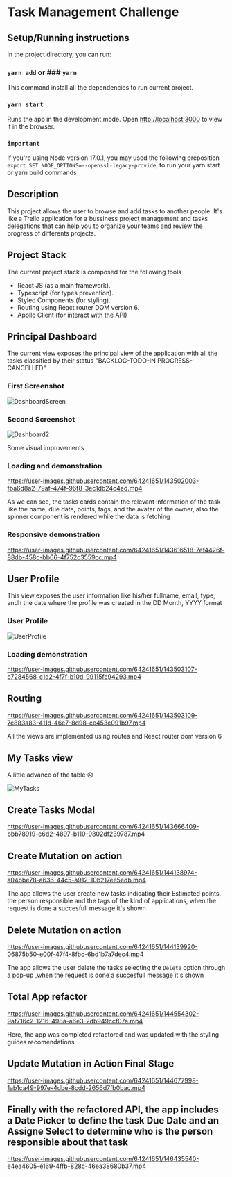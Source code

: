 # Task Management Challenge

## Setup/Running instructions

In the project directory, you can run:

### `yarn add` or ### `yarn`

This command install all the dependencies to run current project.

### `yarn start`

Runs the app in the development mode. Open
[http://localhost:3000](http://localhost:3000) to view it in the browser.

### `important`

If you're using Node version 17.0.1, you may used the following preposition
`export SET NODE_OPTIONS=--openssl-legacy-provide`, to run your yarn start or
yarn build commands

## Description

This project allows the user to browse and add tasks to another people. It's
like a Trello application for a bussiness project management and tasks
delegations that can help you to organize your teams and review the progress of
differents projects.

## Project Stack

The current project stack is composed for the following tools

- React JS (as a main framework).
- Typescript (for types prevention).
- Styled Components (for styling).
- Routing using React router DOM version 6.
- Apollo Client (for interact with the API)

## Principal Dashboard

The current view exposes the principal view of the application with all the
tasks classified by their status "BACKLOG-TODO-IN PROGRESS-CANCELLED"

### First Screenshot

![DashboardScreen](https://user-images.githubusercontent.com/64241651/143501791-68dd217d-741a-44b5-b54c-4c7e5724f649.jpg)

### Second Screenshot

![Dashboard2](https://user-images.githubusercontent.com/64241651/143602732-8c80c675-72fe-491a-bcdf-cd254aa2edeb.png)

Some visual improvements

### Loading and demonstration

https://user-images.githubusercontent.com/64241651/143502003-fba6d8a2-79af-474f-96f8-3ec1db24c4ed.mp4

As we can see, the tasks cards contain the relevant information of the task like
the name, due date, points, tags, and the avatar of the owner, also the spinner
component is rendered while the data is fetching

### Responsive demonstration

https://user-images.githubusercontent.com/64241651/143616518-7ef4426f-88db-458c-bb66-4f752c3559cc.mp4


## User Profile

This view exposes the user information like his/her fullname, email, type, andh
the date where the profile was created in the DD Month, YYYY format

### User Profile

![UserProfile](https://user-images.githubusercontent.com/64241651/143502936-33452dcb-6227-4a0e-8b94-c3196de1a67c.jpg)

### Loading demonstration

https://user-images.githubusercontent.com/64241651/143503107-c7284568-c1d2-4f7f-b10d-99115fe94293.mp4

## Routing

https://user-images.githubusercontent.com/64241651/143503109-7e883a83-411d-46e7-8d98-ce453e091b97.mp4

All the views are implemented using routes and React router dom version 6

## My Tasks view

A little advance of the table 😞

![MyTasks](https://user-images.githubusercontent.com/64241651/143507588-6c42c046-3f2a-4542-8db8-b9f3ec8c03f8.jpg)

## Create Tasks Modal
https://user-images.githubusercontent.com/64241651/143666409-bbb78919-e6d2-4897-b110-0802df239787.mp4


## Create Mutation on action
https://user-images.githubusercontent.com/64241651/144138974-a04bbe78-a636-44c5-a912-10b217ee5edb.mp4

The app allows the user create new tasks indicating their Estimated points, the person responsible and the tags of the kind of applications, when the request is done a succesfull message it's shown 



## Delete Mutation on action
https://user-images.githubusercontent.com/64241651/144139920-06875b50-e00f-47f4-8fbc-6bd1b7a7dec4.mp4

The app allows the user delete the tasks selecting the `Delete` option through a pop-up ,when the request is done a succesfull message it's shown 


## Total App refactor
https://user-images.githubusercontent.com/64241651/144554302-9af716c2-1216-498a-a6e3-2db949ccf07a.mp4

Here, the app was completed refactored and was updated with the styling guides recomendations

## Update Mutation in Action Final Stage
https://user-images.githubusercontent.com/64241651/144677998-1ab1ca49-997e-4dbe-8cdd-2656d7fb0bac.mp4

## Finally with the refactored API, the app includes a Date Picker to define the task Due Date and an Assigne Select to determine who is the person responsible about that task
https://user-images.githubusercontent.com/64241651/146435540-e4ea4605-e169-4ffb-828c-46ea38680b37.mp4

